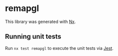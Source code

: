 # remapgl

This library was generated with [Nx](https://nx.dev).

## Running unit tests

Run `nx test remapgl` to execute the unit tests via [Jest](https://jestjs.io).
